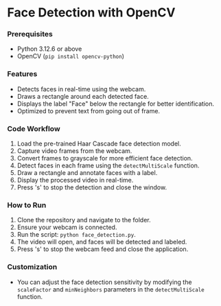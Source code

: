 # Face Detection with OpenCV

### Prerequisites
- Python 3.12.6 or above
- OpenCV (`pip install opencv-python`)

### Features
- Detects faces in real-time using the webcam.
- Draws a rectangle around each detected face.
- Displays the label "Face" below the rectangle for better identification.
- Optimized to prevent text from going out of frame.

### Code Workflow
1. Load the pre-trained Haar Cascade face detection model.
2. Capture video frames from the webcam.
3. Convert frames to grayscale for more efficient face detection.
4. Detect faces in each frame using the `detectMultiScale` function.
5. Draw a rectangle and annotate faces with a label.
6. Display the processed video in real-time.
7. Press 's' to stop the detection and close the window.

### How to Run
1. Clone the repository and navigate to the folder.
2. Ensure your webcam is connected.
3. Run the script: `python face_detection.py`.
4. The video will open, and faces will be detected and labeled.
5. Press 's' to stop the webcam feed and close the application.

### Customization
- You can adjust the face detection sensitivity by modifying the `scaleFactor` and `minNeighbors` parameters in the `detectMultiScale` function.

